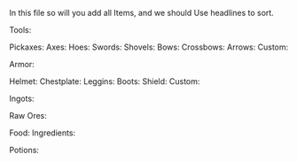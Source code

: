 In this file so will you add all Items, and we should Use headlines to sort.

Tools:

Pickaxes:
Axes:
Hoes:
Swords:
Shovels:
Bows:
Crossbows:
Arrows:
Custom:

Armor:

Helmet:
Chestplate:
Leggins:
Boots:
Shield:
Custom:

Ingots:

Raw Ores:

Food:
Ingredients:

Potions: